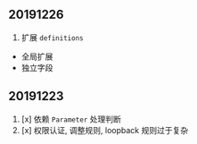 ## 20191226

1. 扩展 `definitions` 
  - 全局扩展
  - 独立字段

## 20191223 

1. [x] 依赖 `Parameter` 处理判断
2. [x] 权限认证, 调整规则, loopback 规则过于复杂
